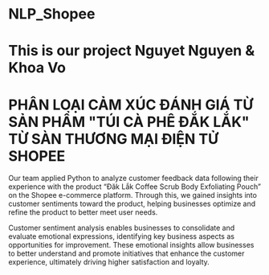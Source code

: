 # NLP_Shopee
# This is our project Nguyet Nguyen & Khoa Vo

# PHÂN LOẠI CẢM XÚC ĐÁNH GIÁ TỪ SẢN PHẨM "TÚI CÀ PHÊ ĐẮK LẮK" TỪ SÀN THƯƠNG MẠI ĐIỆN TỬ SHOPEE 

Our team applied Python to analyze customer feedback data following their experience with the product “Đăk Lắk Coffee Scrub Body Exfoliating Pouch” on the Shopee e-commerce platform.
Through this, we gained insights into customer sentiments toward the product, helping businesses optimize and refine the product to better meet user needs.

Customer sentiment analysis enables businesses to consolidate and evaluate emotional expressions, identifying key business aspects as opportunities for improvement.
These emotional insights allow businesses to better understand and promote initiatives that enhance the customer experience, ultimately driving higher satisfaction and loyalty.
